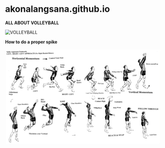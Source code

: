 # akonalangsana.github.io
**ALL ABOUT VOLLEYBALL**

![VOLLEYBALL](https://static.vecteezy.com/system/resources/previews/008/957/267/original/volleyball-icon-clipart-in-flat-animated-illustration-on-white-background-vector.jpg)

**How to do a proper spike**

<img src="what_does_approach_mean_in_volleyball (3).jpg">


